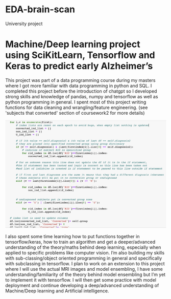 # EDA-brain-scan
University project

# Machine/Deep learning project using SciKitLearn, Tensorflow and Keras to predict early Alzheimer’s

This project was part of a data programming course during my masters where I got more familiar with data programming in python and SQL. I completed this project before the introduction of chatgpt so I developed strong skills and knowledge of pandas, numpy and tensorflow as well as python programming in general. I spent most of this project writing functions for data cleaning and wrangling/feature engineering. (see 'subjects that converted' section of coursework2 for more details)

![image](https://github.com/OliviaJayeola/EDA-brain-scan/blob/main/ALZ_1.png)


I also spent some time learning how to put functions together in tensorflow/keras, how to train an algorithm and get a deeper/advanced understanding of the theory/maths behind deep learning, especially when applied to specific problems like computer vision. I’m also building my skills with sub-classing/object oriented programming in general and specifically with subclassing in tensorflow. I plan to work on an extension to this project where I will use the actual MRI images and model ensembling, I have some understanding/familiarity of the theory behind model ensembling but I’m yet to implement it with tensorflow. I will then get some practice with model deployment and continue developing a deep/advanced understanding of Machine/Deep learning and Artificial intelligence.
